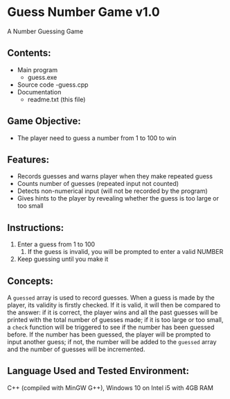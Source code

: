 # Guess Number Game v1.0
A Number Guessing Game

## Contents:
 - Main program
	- guess.exe
 - Source code
	-guess.cpp
 - Documentation
	- readme.txt (this file)

## Game Objective:
 - The player need to guess a number from 1 to 100 to win

## Features:
 - Records guesses and warns player when they make repeated guess
 - Counts number of guesses (repeated input not counted)
 - Detects non-numerical input (will not be recorded by the program)
 - Gives hints to the player by revealing whether the guess is too large or too small

## Instructions:
1. Enter a guess from 1 to 100
	1. If the guess is invalid, you will be prompted to enter a valid NUMBER
2. Keep guessing until you make it

## Concepts:
  A ```guessed``` array is used to record guesses. When a guess is made by the player, its validity
is firstly checked. If it is valid, it will then be compared to the answer: if it is correct,
the player wins and all the past guesses will be printed with the total number of guesses made;
if it is too large or too small, a ```check``` function will be triggered to see if the number has
been guessed before. If the number has been guessed, the player will be prompted to input another
guess; if not, the number will be added to the ```guessed``` array and the number of guesses will be
incremented.

## Language Used and Tested Environment:
C++ (compiled with MinGW G++), Windows 10 on Intel i5 with 4GB RAM
